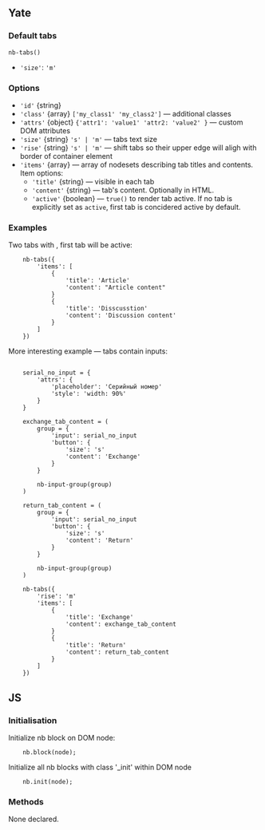 ## Yate

### Default tabs

    nb-tabs()
    
* `'size'`: `'m'`

### Options

* `'id'` {string}
* `'class'` {array} `['my_class1' 'my_class2']` — additional classes
* `'attrs'` {object} `{'attr1': 'value1' 'attr2: 'value2' }` — custom DOM attributes
* `'size'` {string} `'s' | 'm'` — tabs text size
* `'rise'` {string} `'s' | 'm'` — shift tabs so their upper edge will aligh with border of container element
* `'items'` {array} — array of nodesets describing tab titles and contents. Item options:
    * `'title'` {string} — visible in each tab
    * `'content'` {string} — tab's content. Optionally in HTML.
    * `'active'` {boolean} — `true()` to render tab active. If no tab is explicitly set as `active`, first tab is concidered active by default.


### Examples

Two tabs with , first tab will be active:

```
    nb-tabs({
        'items': [
            {
                'title': 'Article'
                'content': "Article content"
            }
            {
                'title': 'Disscusstion'
                'content': 'Discussion content'
            }
        ]
    })
```

More interesting example — tabs contain inputs:

```

    serial_no_input = {
        'attrs': {
            'placeholder': 'Серийный номер'
            'style': 'width: 90%'
        }
    } 

    exchange_tab_content = (
        group = {
            'input': serial_no_input
            'button': {
                'size': 's'
                'content': 'Exchange'
            }
        }

        nb-input-group(group)
    )

    return_tab_content = (
        group = {
            'input': serial_no_input
            'button': {
                'size': 's'
                'content': 'Return'
            }
        }

        nb-input-group(group)
    )

    nb-tabs({
        'rise': 'm'
        'items': [
            {
                'title': 'Exchange'
                'content': exchange_tab_content
            }
            {
                'title': 'Return'
                'content': return_tab_content
            }
        ]
    })
```

## JS

### Initialisation

Initialize nb block on DOM node:

```
    nb.block(node);
```

Initialize all nb blocks with class '_init' within DOM node

```
    nb.init(node);
```

### Methods

None declared.